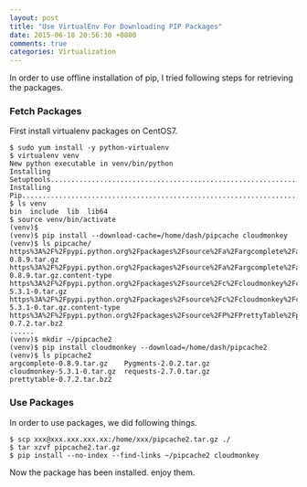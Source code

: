 ```yaml
---
layout: post
title: "Use VirtualEnv For Downloading PIP Packages"
date: 2015-06-18 20:56:30 +0800
comments: true
categories: Virtualization
---
```

In order to use offline installation of pip, I tried following steps for retrieving the packages.    


### Fetch Packages
First install virtualenv packages on CentOS7.    

```
$ sudo yum install -y python-virtualenv
$ virtualenv venv
New python executable in venv/bin/python
Installing Setuptools..............................................................................................................................................................................................................................done.
Installing Pip.....................................................................................................................................................................................................................................................................................................................................done.
$ ls venv
bin  include  lib  lib64
$ source venv/bin/activate
(venv)$      
(venv)$ pip install --download-cache=/home/dash/pipcache cloudmonkey
(venv)$ ls pipcache/
https%3A%2F%2Fpypi.python.org%2Fpackages%2Fsource%2Fa%2Fargcomplete%2Fargcomplete-0.8.9.tar.gz
https%3A%2F%2Fpypi.python.org%2Fpackages%2Fsource%2Fa%2Fargcomplete%2Fargcomplete-0.8.9.tar.gz.content-type
https%3A%2F%2Fpypi.python.org%2Fpackages%2Fsource%2Fc%2Fcloudmonkey%2Fcloudmonkey-5.3.1-0.tar.gz
https%3A%2F%2Fpypi.python.org%2Fpackages%2Fsource%2Fc%2Fcloudmonkey%2Fcloudmonkey-5.3.1-0.tar.gz.content-type
https%3A%2F%2Fpypi.python.org%2Fpackages%2Fsource%2FP%2FPrettyTable%2Fprettytable-0.7.2.tar.bz2
......
(venv)$ mkdir ~/pipcache2
(venv)$ pip install cloudmonkey --download=/home/dash/pipcache2
(venv)$ ls pipcache2
argcomplete-0.8.9.tar.gz    Pygments-2.0.2.tar.gz
cloudmonkey-5.3.1-0.tar.gz  requests-2.7.0.tar.gz
prettytable-0.7.2.tar.bz2
```

### Use Packages
In order to use packages, we did following things.    

```
$ scp xxx@xxx.xxx.xxx.xx:/home/xxx/pipcache2.tar.gz ./
$ tar xzvf pipcache2.tar.gz 
$ pip install --no-index --find-links ~/pipcache2 cloudmonkey
```

Now the package has been installed. enjoy them.    
